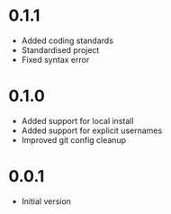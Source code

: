 # 0.1.1

- Added coding standards
- Standardised project
- Fixed syntax error

# 0.1.0

- Added support for local install
- Added support for explicit usernames
- Improved git config cleanup

# 0.0.1

- Initial version
